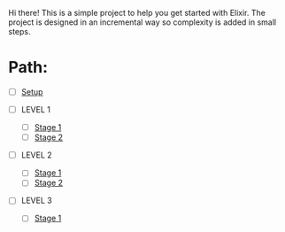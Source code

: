 Hi there! This is a simple project to help you get started with Elixir.
The project is designed in an incremental way so complexity is added in small steps.

# Path:

- [ ] [Setup](./docs/tasks/setup.md)
- [ ] LEVEL 1

  - [ ] [Stage 1](./docs/tasks/stage_1_1.md)
  - [ ] [Stage 2](./docs/tasks/stage_1_2.md)

- [ ] LEVEL 2

  - [ ] [Stage 1](./docs/tasks/stage_2_1.md)
  - [ ] [Stage 2](./docs/tasks/stage_2_2.md)

- [ ] LEVEL 3
  - [ ] [Stage 1](./docs/tasks/stage_3_1.md)
